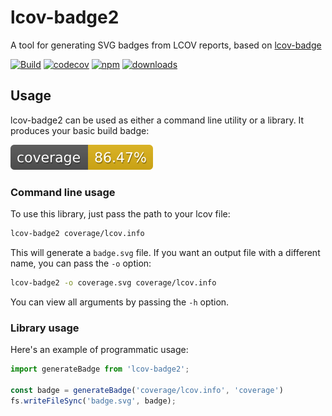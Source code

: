 # lcov-badge2

A tool for generating SVG badges from LCOV reports, based on [lcov-badge](https://github.com/freejosh/lcov-badge)

[![Build](https://github.com/stevenhair/lcov-badge2/actions/workflows/test.yml/badge.svg)](https://github.com/stevenhair/lcov-badge2/actions/workflows/test.yml)
[![codecov](https://codecov.io/gh/stevenhair/lcov-badge2/branch/master/graph/badge.svg?token=nb0yy1Y6zc)](https://codecov.io/gh/stevenhair/lcov-badge2)
[![npm](https://img.shields.io/npm/v/lcov-badge2.svg?maxAge=2592000)](https://www.npmjs.com/package/lcov-badge2)
[![downloads](https://img.shields.io/npm/dt/lcov-badge2.svg?maxAge=2592000)](https://www.npmjs.com/package/lcov-badge2)

## Usage

lcov-badge2 can be used as either a command line utility or a library.
It produces your basic build badge:

![example](https://raw.githubusercontent.com/stevenhair/lcov-badge2/master/example.svg)

### Command line usage

To use this library, just pass the path to your lcov file:

```bash
lcov-badge2 coverage/lcov.info
```

This will generate a `badge.svg` file. If you want an output file with a different name, you can pass
the `-o` option:

```bash
lcov-badge2 -o coverage.svg coverage/lcov.info
```

You can view all arguments by passing the `-h` option.

### Library usage

Here's an example of programmatic usage:

```typescript
import generateBadge from 'lcov-badge2';

const badge = generateBadge('coverage/lcov.info', 'coverage')
fs.writeFileSync('badge.svg', badge);
```
